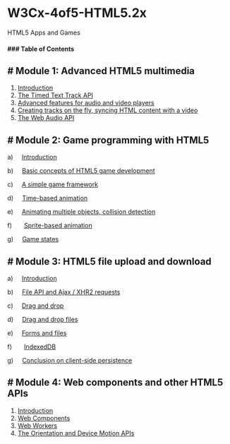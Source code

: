 # W3Cx-4of5-HTML5.2x

HTML5 Apps and Games

#### \### Table of Contents

## \# Module 1: Advanced HTML5 multimedia

1.  [Introduction](https://learning.edx.org/course/course-v1:W3Cx+HTML5.2x+2T2020a/block-v1:W3Cx+HTML5.2x+2T2020a+type@sequential+block@38011a0819f14b949db9713d17fe564f)
2.  [The Timed Text Track API](https://learning.edx.org/course/course-v1:W3Cx+HTML5.2x+2T2020a/block-v1:W3Cx+HTML5.2x+2T2020a+type@sequential+block@ec8e23b4f7824399af519baa2319e2a6)
3.  [Advanced features for audio and video players](https://learning.edx.org/course/course-v1:W3Cx+HTML5.2x+2T2020a/block-v1:W3Cx+HTML5.2x+2T2020a+type@sequential+block@a01770f16a0946999ddcfb9bb3929b6e)
4.  [Creating tracks on the fly, syncing HTML content with a video](https://learning.edx.org/course/course-v1:W3Cx+HTML5.2x+2T2020a/block-v1:W3Cx+HTML5.2x+2T2020a+type@sequential+block@b48b0d1504864633b862ef7306f4258b)
5.  [The Web Audio API](https://learning.edx.org/course/course-v1:W3Cx+HTML5.2x+2T2020a/block-v1:W3Cx+HTML5.2x+2T2020a+type@sequential+block@f162bb287eca4f04bb22d60b2c5456ac)

## \# Module 2: Game programming with HTML5

a)     [Introduction](https://learning.edx.org/course/course-v1:W3Cx+HTML5.2x+2T2020a/block-v1:W3Cx+HTML5.2x+2T2020a+type@sequential+block@277b794be2274e60bc2cc3c81ac2a7ed)

b)     [Basic concepts of HTML5 game development](https://learning.edx.org/course/course-v1:W3Cx+HTML5.2x+2T2020a/block-v1:W3Cx+HTML5.2x+2T2020a+type@sequential+block@61d59bf648274b1eb12a70bfc801eca7)

c)     [A simple game framework](https://learning.edx.org/course/course-v1:W3Cx+HTML5.2x+2T2020a/block-v1:W3Cx+HTML5.2x+2T2020a+type@sequential+block@1a01608ac10f42e0b3565422b9141c6c)

d)     [Time-based animation](https://learning.edx.org/course/course-v1:W3Cx+HTML5.2x+2T2020a/block-v1:W3Cx+HTML5.2x+2T2020a+type@sequential+block@8003fee922d14e8cac252a00ca01e2dc)

e)     [Animating multiple objects, collision detection](https://learning.edx.org/course/course-v1:W3Cx+HTML5.2x+2T2020a/block-v1:W3Cx+HTML5.2x+2T2020a+type@sequential+block@3cce09df94d24a7a9e038680cae751f9)

f)       [Sprite-based animation](https://learning.edx.org/course/course-v1:W3Cx+HTML5.2x+2T2020a/block-v1:W3Cx+HTML5.2x+2T2020a+type@sequential+block@f0b7c5e1887a4690af6f32ceff4d8d24)

g)     [Game states](https://learning.edx.org/course/course-v1:W3Cx+HTML5.2x+2T2020a/block-v1:W3Cx+HTML5.2x+2T2020a+type@sequential+block@b5355493438e46268f8e86a4a51f41a9)

## \# Module 3: HTML5 file upload and download

a)     [Introduction](https://learning.edx.org/course/course-v1:W3Cx+HTML5.2x+2T2020a/block-v1:W3Cx+HTML5.2x+2T2020a+type@sequential+block@8745dbff90204e63806b4f140f379f6c)

b)     [File API and Ajax / XHR2 requests](https://learning.edx.org/course/course-v1:W3Cx+HTML5.2x+2T2020a/block-v1:W3Cx+HTML5.2x+2T2020a+type@sequential+block@672b23946d9241599d10105527876a77)

c)     [Drag and drop](https://learning.edx.org/course/course-v1:W3Cx+HTML5.2x+2T2020a/block-v1:W3Cx+HTML5.2x+2T2020a+type@sequential+block@43e28c81dfee4cad9e148d1e544faedf)

d)     [Drag and drop files](https://learning.edx.org/course/course-v1:W3Cx+HTML5.2x+2T2020a/block-v1:W3Cx+HTML5.2x+2T2020a+type@sequential+block@f19a64e5f98c47418e2cc06ae9f01ad0)

e)     [Forms and files](https://learning.edx.org/course/course-v1:W3Cx+HTML5.2x+2T2020a/block-v1:W3Cx+HTML5.2x+2T2020a+type@sequential+block@994ea78dd4fa4680ac0727e4e39f7e11)

f)       [IndexedDB](https://learning.edx.org/course/course-v1:W3Cx+HTML5.2x+2T2020a/block-v1:W3Cx+HTML5.2x+2T2020a+type@sequential+block@6c3721f499ec4df395514b458961002f)

g)     [Conclusion on client-side persistence](https://learning.edx.org/course/course-v1:W3Cx+HTML5.2x+2T2020a/block-v1:W3Cx+HTML5.2x+2T2020a+type@sequential+block@4b355224534548e2931610eaffff2c3a)

## \# Module 4: Web components and other HTML5 APIs

1.  [Introduction](https://learning.edx.org/course/course-v1:W3Cx+HTML5.2x+2T2020a/block-v1:W3Cx+HTML5.2x+2T2020a+type@sequential+block@8851306857c0438a902d907cecbe00fa)
2.  [Web Components](https://learning.edx.org/course/course-v1:W3Cx+HTML5.2x+2T2020a/block-v1:W3Cx+HTML5.2x+2T2020a+type@sequential+block@a15f811948fa423185c346089a36bb85)
3.  [Web Workers](https://learning.edx.org/course/course-v1:W3Cx+HTML5.2x+2T2020a/block-v1:W3Cx+HTML5.2x+2T2020a+type@sequential+block@9fdff22e49834112839d6d9012de6d35)
4.  [The Orientation and Device Motion APIs](https://learning.edx.org/course/course-v1:W3Cx+HTML5.2x+2T2020a/block-v1:W3Cx+HTML5.2x+2T2020a+type@sequential+block@dfe3cce581de4cc4a39cb7f88c0b594f)
